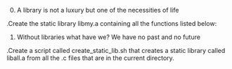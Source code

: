 0. A library is not a luxury but one of the necessities of life

.Create the static library libmy.a containing all the functions listed below:

1. Without libraries what have we? We have no past and no future

.Create a script called create_static_lib.sh that creates a static library called liball.a from all the .c files that are in the current directory.

